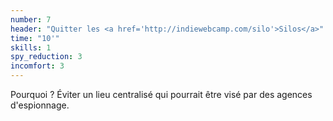 ```yaml
---
number: 7
header: "Quitter les <a href='http://indiewebcamp.com/silo'>Silos</a>"
time: "10'"
skills: 1
spy_reduction: 3
incomfort: 3
---
```

Pourquoi ? Éviter un lieu centralisé qui pourrait être visé par des agences d'espionnage.
